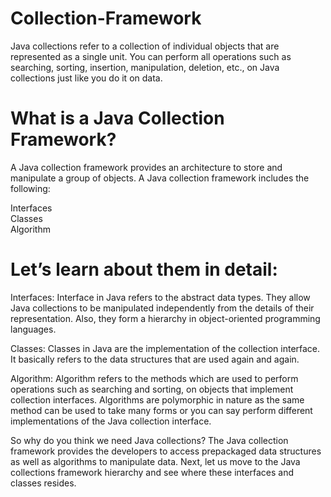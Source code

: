 # Collection-Framework

Java collections refer to a collection of individual objects that are represented as a single unit. You can perform all operations such as searching, sorting, insertion, manipulation, deletion, etc., on Java collections just like you do it on data.

# What is a Java Collection Framework?

A Java collection framework provides an architecture to store and manipulate a group of objects. A Java collection framework includes the following:

Interfaces\
Classes\
Algorithm


# Let’s learn about them in detail:

Interfaces: Interface in Java refers to the abstract data types. They allow Java collections to be manipulated independently from the details of their representation. Also, they form a hierarchy in object-oriented programming languages.

Classes: Classes in Java are the implementation of the collection interface. It basically refers to the data structures that are used again and again.

Algorithm: Algorithm refers to the methods which are used to perform operations such as searching and sorting, on objects that implement collection interfaces. Algorithms are polymorphic in nature as the same method can be used to take many forms or you can say perform different implementations of the Java collection interface.


So why do you think we need Java collections? The Java collection framework provides the developers to access prepackaged data structures as well as algorithms to manipulate data. Next, let us move to the Java collections framework hierarchy and see where these interfaces and classes resides.
